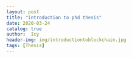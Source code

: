 ```yaml
---
layout: post
title: "introduction to phd thesis"
date: 2020-03-24
catalog: true
author:  Icy
header-img: img/introductiontoblockchain.jpg
tags: [Thesis]
---
```

